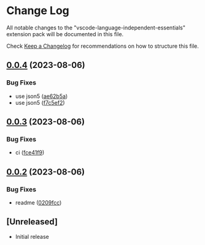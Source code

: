 # Change Log

All notable changes to the "vscode-language-independent-essentials" extension pack will be documented in this file.

Check [Keep a Changelog](http://keepachangelog.com/) for recommendations on how to structure this file.

## [0.0.4](https://github.com/james-curtis/vscode-language-independent-essentials/compare/v0.0.3...v0.0.4) (2023-08-06)


### Bug Fixes

* use json5 ([ae62b5a](https://github.com/james-curtis/vscode-language-independent-essentials/commit/ae62b5a9663d8990fb7cf63e7b74ed53ac35fab1))
* use json5 ([f7c5ef2](https://github.com/james-curtis/vscode-language-independent-essentials/commit/f7c5ef25093796645acf245d54e2ca5e094ae9c3))

## [0.0.3](https://github.com/james-curtis/vscode-language-independent-essentials/compare/v0.0.2...v0.0.3) (2023-08-06)


### Bug Fixes

* ci ([fce41f9](https://github.com/james-curtis/vscode-language-independent-essentials/commit/fce41f9906c0e4879d6bbde9ec598b085c28866b))

## [0.0.2](https://github.com/james-curtis/vscode-language-independent-essentials/compare/v0.0.1...v0.0.2) (2023-08-06)


### Bug Fixes

* readme ([0209fcc](https://github.com/james-curtis/vscode-language-independent-essentials/commit/0209fcc74fa75bc6e460d1470d8b4696fb15dbf9))

## [Unreleased]

- Initial release
